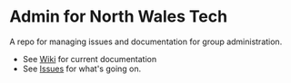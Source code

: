 # Admin for North Wales Tech

A repo for managing issues and documentation for group administration.

* See [Wiki](https://github.com/NorthWalesTech/NorthWalesTech/wiki) for current documentation
* See [Issues](https://github.com/NorthWalesTech/NorthWalesTech/issues) for what's going on.
